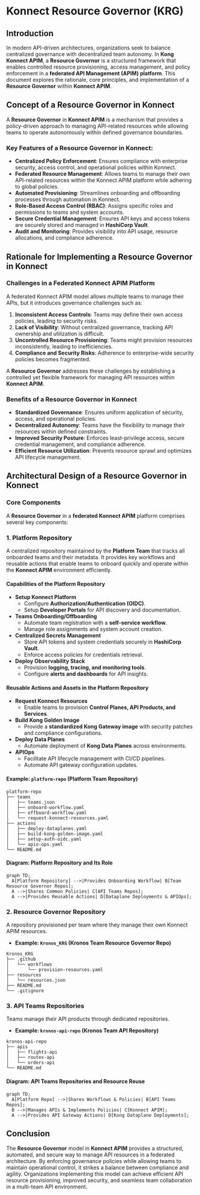 # Konnect Resource Governor (KRG)

## Introduction

In modern API-driven architectures, organizations seek to balance centralized governance with decentralized team autonomy. In **Kong Konnect APIM**, a **Resource Governor** is a structured framework that enables controlled resource provisioning, access management, and policy enforcement in a **federated API Management (APIM) platform**. This document explores the rationale, core principles, and implementation of a **Resource Governor** within **Konnect APIM**.

## Concept of a Resource Governor in Konnect

A **Resource Governor** in **Konnect APIM** is a mechanism that provides a policy-driven approach to managing API-related resources while allowing teams to operate autonomously within defined governance boundaries. 

### Key Features of a Resource Governor in Konnect:
- **Centralized Policy Enforcement**: Ensures compliance with enterprise security, access control, and operational policies within Konnect.
- **Federated Resource Management**: Allows teams to manage their own API-related resources within the Konnect APIM platform while adhering to global policies.
- **Automated Provisioning**: Streamlines onboarding and offboarding processes through automation in Konnect.
- **Role-Based Access Control (RBAC)**: Assigns specific roles and permissions to teams and system accounts.
- **Secure Credential Management**: Ensures API keys and access tokens are securely stored and managed in **HashiCorp Vault**.
- **Audit and Monitoring**: Provides visibility into API usage, resource allocations, and compliance adherence.

## Rationale for Implementing a Resource Governor in Konnect

### Challenges in a Federated Konnect APIM Platform
A federated Konnect APIM model allows multiple teams to manage their APIs, but it introduces governance challenges such as:
1. **Inconsistent Access Controls**: Teams may define their own access policies, leading to security risks.
2. **Lack of Visibility**: Without centralized governance, tracking API ownership and utilization is difficult.
3. **Uncontrolled Resource Provisioning**: Teams might provision resources inconsistently, leading to inefficiencies.
4. **Compliance and Security Risks**: Adherence to enterprise-wide security policies becomes fragmented.

A **Resource Governor** addresses these challenges by establishing a controlled yet flexible framework for managing API resources within **Konnect APIM**.

### Benefits of a Resource Governor in Konnect
- **Standardized Governance**: Ensures uniform application of security, access, and operational policies.
- **Decentralized Autonomy**: Teams have the flexibility to manage their resources within defined constraints.
- **Improved Security Posture**: Enforces least-privilege access, secure credential management, and compliance adherence.
- **Efficient Resource Utilization**: Prevents resource sprawl and optimizes API lifecycle management.

## Architectural Design of a Resource Governor in Konnect

### Core Components
A **Resource Governor** in a **federated Konnect APIM** platform comprises several key components:

### 1. **Platform Repository**
A centralized repository maintained by the **Platform Team** that tracks all onboarded teams and their metadata. It provides key workflows and reusable actions that enable teams to onboard quickly and operate within the **Konnect APIM** environment efficiently.

#### **Capabilities of the Platform Repository**

- **Setup Konnect Platform**
  - Configure **Authorization/Authentication (OIDC)**.
  - Setup **Developer Portals** for API discovery and documentation.
- **Teams Onboarding/Offboarding**
  - Automate team registration with a **self-service workflow**.
  - Manage role assignments and system account creation.
- **Centralized Secrets Management**
  - Store API tokens and system credentials securely in **HashiCorp Vault**.
  - Enforce access policies for credentials retrieval.
- **Deploy Observability Stack**
  - Provision **logging, tracing, and monitoring tools**.
  - Configure **alerts and dashboards** for API insights.

#### **Reusable Actions and Assets in the Platform Repository**

- **Request Konnect Resources**
  - Enable teams to provision **Control Planes, API Products, and Services**.
- **Build Kong Golden Image**
  - Provide a **standardized Kong Gateway image** with security patches and compliance configurations.
- **Deploy Data Planes**
  - Automate deployment of **Kong Data Planes** across environments.
- **APIOps**
  - Facilitate API lifecycle management with CI/CD pipelines.
  - Automate API gateway configuration updates.

#### **Example: `platform-repo` (Platform Team Repository)**
```plaintext
platform-repo
├── teams
│   ├── teams.json
│   ├── onboard-workflow.yaml
│   ├── offboard-workflow.yaml
│   └── request-konnect-resources.yaml
├── actions
│   ├── deploy-dataplanes.yaml
│   ├── build-kong-golden-image.yaml
│   ├── setup-auth-oidc.yaml
│   └── apio-ops.yaml
└── README.md
```

#### **Diagram: Platform Repository and Its Role**
```mermaid
graph TD;
  A[Platform Repository] -->|Provides Onboarding Workflow| B[Team Resource Governor Repos];
  A -->|Shares Common Policies| C[API Teams Repos];
  A -->|Provides Reusable Actions| D[Dataplane Deployments & APIOps];
```

### 2. **Resource Governor Repository**
A repository provisioned per team where they manage their own Konnect APIM resources.

- **Example: `Kronos_KRG` (Kronos Team Resource Governor Repo)**
```plaintext
Kronos_KRG
├── .github
│   └── workflows
│       └── provision-resources.yaml
├── resources
│   └── resources.json
├── README.md
└── .gitignore
```

### 3. **API Teams Repositories**
Teams manage their API products through dedicated repositories.

- **Example: `kronos-api-repo` (Kronos Team API Repository)**
```plaintext
kronos-api-repo
├── apis
│   ├── flights-api
│   ├── routes-api
│   └── orders-api
└── README.md
```

#### **Diagram: API Teams Repositories and Resource Reuse**
```mermaid
graph TD;
  A[Platform Repo] -->|Shares Workflows & Policies| B[API Teams Repos];
  B -->|Manages APIs & Implements Policies| C[Konnect APIM];
  A -->|Provides API Gateway Actions| D[Kong Dataplane Deployments];
```

## Conclusion

The **Resource Governor** model in **Konnect APIM** provides a structured, automated, and secure way to manage API resources in a federated architecture. By enforcing governance policies while allowing teams to maintain operational control, it strikes a balance between compliance and agility. Organizations implementing this model can achieve efficient API resource provisioning, improved security, and seamless team collaboration in a multi-team API environment.

